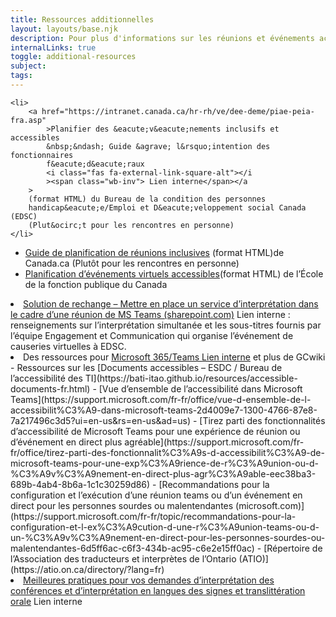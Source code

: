```yaml
---
title: Ressources additionnelles
layout: layouts/base.njk
description: Pour plus d'informations sur les réunions et événements accessibles, vous pouvez consulter cette liste de liens.
internalLinks: true
toggle: additional-resources
subject:
tags:
---
```


    <li>
    	<a href="https://intranet.canada.ca/hr-rh/ve/dee-deme/piae-peia-fra.asp"
    		>Planifier des &eacute;v&eacute;nements inclusifs et accessibles
    		&nbsp;&ndash; Guide &agrave; l&rsquo;intention des fonctionnaires
    		f&eacute;d&eacute;raux
    		<i class="fas fa-external-link-square-alt"></i
    		><span class="wb-inv"> Lien interne</span></a
    	>
    	(format HTML) du Bureau de la condition des personnes
    	handicap&eacute;e/Emploi et D&eacute;veloppement social Canada (EDSC)
    	(Plut&ocirc;t pour les rencontres en personne)
    </li>

- [Guide de planification de réunions inclusives](https://www.canada.ca/fr/emploi-developpement-social/programmes/invalidite/cra/reunions-inclusives.html) (format HTML)de Canada.ca (Plutôt pour les rencontres en personne)
- [Planification d’événements virtuels accessibles](https://www.csps-efpc.gc.ca/Tools/jobaids/access-virtual-events-fra.aspx)(format HTML) de l’École de la fonction publique du Canada
<li>
	<a
		href="https://014gc.sharepoint.com/:w:/r/sites/CMC-GCC/_layouts/15/doc2.aspx?sourcedoc=%7B58356E6F-A2D6-499E-BEBC-DD28C2254186%7D&file=Workaround-for-Interpretation-in-Teams_20210226_FR.docx&action=default&mobileredirect=true"
		>Solution de rechange &ndash; Mettre en place un service
		d&rsquo;interpr&eacute;tation dans le cadre d&rsquo;une
		r&eacute;union de MS Teams (sharepoint.com)</a
	>
	<i class="fas fa-external-link-square-alt"></i
	><span class="wb-inv"> Lien interne</span> : renseignements sur
	l&rsquo;interpr&eacute;tation simultan&eacute;e et les sous-titres
	fournis par l&rsquo;&eacute;quipe Engagement et Communication qui
	organise l&rsquo;&eacute;v&eacute;nement de causeries virtuelles à EDSC.
</li>
<li>
	Des ressources pour&nbsp;<a
		href="https://wiki.gccollab.ca/M365/Accueil/Teams"
		>Microsoft 365/Teams <i class="fas fa-external-link-square-alt"></i
		><span class="wb-inv"> Lien interne</span></a
	>
	et plus de GCwiki
</li>
- Ressources sur les [Documents accessibles – ESDC / Bureau de l’accessibilité des TI](https://bati-itao.github.io/resources/accessible-documents-fr.html)
- [Vue d’ensemble de l’accessibilité dans Microsoft Teams](https://support.microsoft.com/fr-fr/office/vue-d-ensemble-de-l-accessibilit%C3%A9-dans-microsoft-teams-2d4009e7-1300-4766-87e8-7a217496c3d5?ui=en-us&rs=en-us&ad=us)
- [Tirez parti des fonctionnalités d’accessibilité de Microsoft Teams pour une expérience de réunion ou d’événement en direct plus agréable](https://support.microsoft.com/fr-fr/office/tirez-parti-des-fonctionnalit%C3%A9s-d-accessibilit%C3%A9-de-microsoft-teams-pour-une-exp%C3%A9rience-de-r%C3%A9union-ou-d-%C3%A9v%C3%A9nement-en-direct-plus-agr%C3%A9able-eec38ba3-689b-4ab4-8b6a-1c1c30259d86)
- [Recommandations pour la configuration et l’exécution d’une réunion teams ou d’un événement en direct pour les personnes sourdes ou malentendantes (microsoft.com)](https://support.microsoft.com/fr-fr/topic/recommandations-pour-la-configuration-et-l-ex%C3%A9cution-d-une-r%C3%A9union-teams-ou-d-un-%C3%A9v%C3%A9nement-en-direct-pour-les-personnes-sourdes-ou-malentendantes-6d5ff6ac-c6f3-434b-ac95-c6e2e15ff0ac)
- [Répertoire de l’Association des traducteurs et interprètes de l’Ontario (ATIO)](https://atio.on.ca/directory/?lang=fr)
<li>
<a
		href="http://gcintranet.tpsgc-pwgsc.gc.ca/bt-tb/interpretation/pratiques-practices-fra.html"
	>
Meilleures pratiques pour vos demandes d&rsquo;interpr&eacute;tation
des conf&eacute;rences et d&rsquo;interpr&eacute;tation en langues
des signes et translitt&eacute;ration orale</a
	>
<i class="fas fa-external-link-square-alt"></i
	><span class="wb-inv"> Lien interne</span>
</li>
